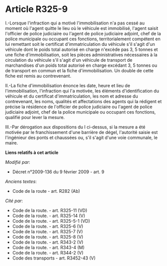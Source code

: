 # Article R325-9

I.-Lorsque l'infraction qui a motivé l'immobilisation n'a pas cessé au moment où l'agent quitte le lieu où le véhicule est
immobilisé, l'agent saisit l'officier de police judiciaire ou l'agent de police judiciaire adjoint, chef de la police
municipale ou occupant ces fonctions, territorialement compétent en lui remettant soit le certificat d'immatriculation du
véhicule s'il s'agit d'un véhicule dont le poids total autorisé en charge n'excède pas 3, 5 tonnes et une fiche
d'immobilisation, soit les pièces administratives nécessaires à la circulation du véhicule s'il s'agit d'un véhicule de
transport de marchandises d'un poids total autorisé en charge excédant 3, 5 tonnes ou de transport en commun et la fiche
d'immobilisation. Un double de cette fiche est remis au contrevenant. 

II.-La fiche d'immobilisation énonce les date, heure et lieu de l'immobilisation, l'infraction qui l'a motivée, les éléments
d'identification du véhicule et du certificat d'immatriculation, les nom et adresse du contrevenant, les noms, qualités et
affectations des agents qui la rédigent et précise la résidence de l'officier de police judiciaire ou l'agent de police
judiciaire adjoint, chef de la police municipale ou occupant ces fonctions, qualifié pour lever la mesure. 

III.-Par dérogation aux dispositions du I ci-dessus, si la mesure a été motivée par le franchissement d'une barrière de
dégel, l'autorité saisie est l'ingénieur des ponts et chaussées ou, s'il s'agit d'une voie communale, le maire.

**Liens relatifs à cet article**

_Modifié par_:

  - Décret n°2009-136 du 9 février 2009 - art. 9

_Anciens textes_:

  - Code de la route - art. R282 (Ab)

_Cité par_:

  - Code de la route. - art. R325-11 (VD)
  - Code de la route. - art. R325-14 (V)
  - Code de la route. - art. R325-5-1 (VD)
  - Code de la route. - art. R325-6 (V)
  - Code de la route. - art. R325-7 (V)
  - Code de la route. - art. R325-8 (V)
  - Code de la route. - art. R343-2 (V)
  - Code de la route. - art. R343-4 (M)
  - Code de la route. - art. R344-2 (V)
  - Code des transports - art. R3452-43 (V)

